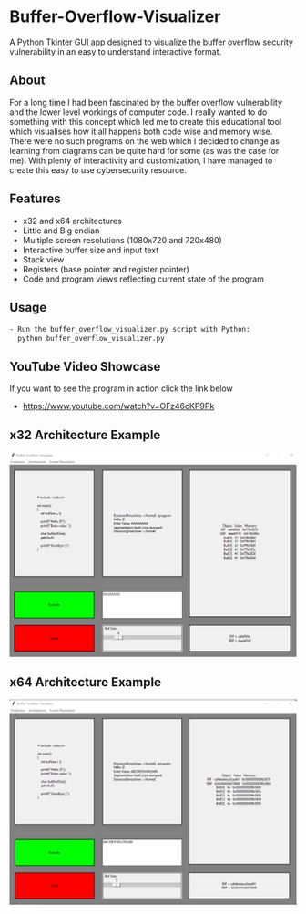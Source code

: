 # Buffer-Overflow-Visualizer
A Python Tkinter GUI app designed to visualize the buffer overflow security vulnerability in an easy to understand interactive format.

## About
For a long time I had been fascinated by the buffer overflow vulnerability and the lower level workings of computer code. I really wanted to do something with this concept which led me to create this educational tool which visualises how it all happens both code wise and memory wise. There were no such programs on the web which I decided to change as learning from diagrams can be quite hard for some (as was the case for me). With plenty of interactivity and customization, I have managed to create this easy to use cybersecurity resource.

## Features
- x32 and x64 architectures
- Little and Big endian
- Multiple screen resolutions (1080x720 and 720x480)
- Interactive buffer size and input text
- Stack view 
- Registers (base pointer and register pointer)
- Code and program views reflecting current state of the program

## Usage
```
- Run the buffer_overflow_visualizer.py script with Python:
  python buffer_overflow_visualizer.py
```

## YouTube Video Showcase
If you want to see the program in action click the link below
- https://www.youtube.com/watch?v=OFz46cKP9Pk

## x32 Architecture Example
![x32 Arch](/Imgs/1.png)

## x64 Architecture Example
![x64 Arch](/Imgs/2.png)
